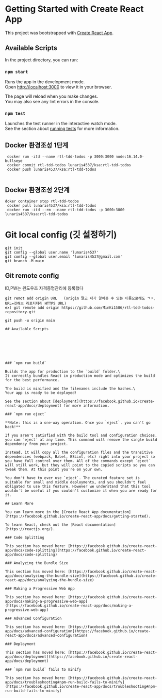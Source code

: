 # Getting Started with Create React App

This project was bootstrapped with [Create React App](https://github.com/facebook/create-react-app).

## Available Scripts

In the project directory, you can run:

### `npm start`

Runs the app in the development mode.\
Open [http://localhost:3000](http://localhost:3000) to view it in your browser.

The page will reload when you make changes.\
You may also see any lint errors in the console.

### `npm test`

Launches the test runner in the interactive watch mode.\
See the section about [running tests](https://facebook.github.io/create-react-app/docs/running-tests) for more information.

## Docker 환경조성 1단계
```
 docker run -itd --name rtl-tdd-todos -p 3000:3000 node:16.14.0-bullseye
 docker commit rtl-tdd-todos lunaris4537/ksa:rtl-tdd-todos
 docker push lunaris4537/ksa:rtl-tdd-todos
 
```

## Docker 환경조성 2단계
```
doker container stop rtl-tdd-todos
 docker pull lunaris4537/ksa:rtl-tdd-todos
 docker run -itd --rm --name rtl-tdd-todos -p 3000:3000 lunaris4537/ksa:rtl-tdd-todos

```

# Git local config (깃 설정하기)
```
git init
git config --global user.name 'lunaris4537'
git config --global user.email 'lunaris4537@gmail.com'
git branch -M main 

```
## Git remote config
ID,PW는 윈도우즈 자격증명관리에 등록했다
```
git remot add origin URL   (origin 말고 내가 알아볼 수 있는 이름으로해도 ㄱㅊ, URL=깃허브 리포지터리 HTTPS URL)
ex) git remote add origin https://github.com/MinKi1506/rtl-tdd-todos-repository.git

git push -u origin main

## Available Scripts







### `npm run build`

Builds the app for production to the `build` folder.\
It correctly bundles React in production mode and optimizes the build for the best performance.

The build is minified and the filenames include the hashes.\
Your app is ready to be deployed!

See the section about [deployment](https://facebook.github.io/create-react-app/docs/deployment) for more information.

### `npm run eject`

**Note: this is a one-way operation. Once you `eject`, you can't go back!**

If you aren't satisfied with the build tool and configuration choices, you can `eject` at any time. This command will remove the single build dependency from your project.

Instead, it will copy all the configuration files and the transitive dependencies (webpack, Babel, ESLint, etc) right into your project so you have full control over them. All of the commands except `eject` will still work, but they will point to the copied scripts so you can tweak them. At this point you're on your own.

You don't have to ever use `eject`. The curated feature set is suitable for small and middle deployments, and you shouldn't feel obligated to use this feature. However we understand that this tool wouldn't be useful if you couldn't customize it when you are ready for it.

## Learn More

You can learn more in the [Create React App documentation](https://facebook.github.io/create-react-app/docs/getting-started).

To learn React, check out the [React documentation](https://reactjs.org/).

### Code Splitting

This section has moved here: [https://facebook.github.io/create-react-app/docs/code-splitting](https://facebook.github.io/create-react-app/docs/code-splitting)

### Analyzing the Bundle Size

This section has moved here: [https://facebook.github.io/create-react-app/docs/analyzing-the-bundle-size](https://facebook.github.io/create-react-app/docs/analyzing-the-bundle-size)

### Making a Progressive Web App

This section has moved here: [https://facebook.github.io/create-react-app/docs/making-a-progressive-web-app](https://facebook.github.io/create-react-app/docs/making-a-progressive-web-app)

### Advanced Configuration

This section has moved here: [https://facebook.github.io/create-react-app/docs/advanced-configuration](https://facebook.github.io/create-react-app/docs/advanced-configuration)

### Deployment

This section has moved here: [https://facebook.github.io/create-react-app/docs/deployment](https://facebook.github.io/create-react-app/docs/deployment)

### `npm run build` fails to minify

This section has moved here: [https://facebook.github.io/create-react-app/docs/troubleshooting#npm-run-build-fails-to-minify](https://facebook.github.io/create-react-app/docs/troubleshooting#npm-run-build-fails-to-minify)
